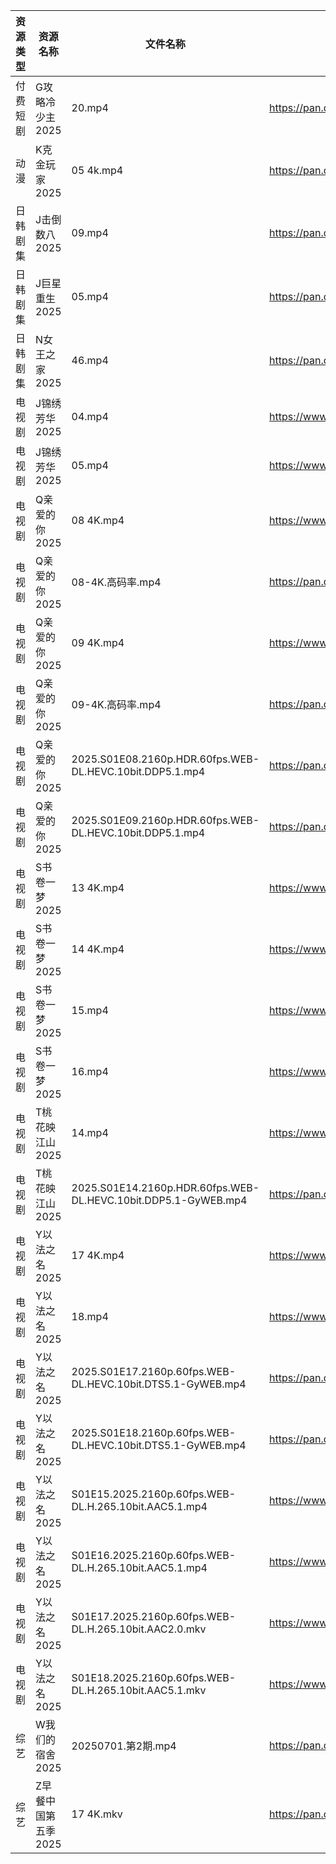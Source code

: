 | 资源类型 | 资源名称         | 文件名称                                                           | 分享链接                                 | 更新时间                |
| ---- | ------------ | -------------------------------------------------------------- | ------------------------------------ | ------------------- |
| 付费短剧 | G攻略冷少主2025   | 20.mp4                                                         | https://pan.quark.cn/s/1914edeeaf5d  | 2025-07-01 16:22:16 |
| 动漫   | K克金玩家2025    | 05 4k.mp4                                                      | https://pan.quark.cn/s/746f246d3892  | 2025-07-01 16:26:14 |
| 日韩剧集 | J击倒数八2025    | 09.mp4                                                         | https://pan.quark.cn/s/98fc5313c702  | 2025-07-01 21:24:41 |
| 日韩剧集 | J巨星重生2025    | 05.mp4                                                         | https://pan.quark.cn/s/7c0af2ff15ea  | 2025-07-01 16:25:04 |
| 日韩剧集 | N女王之家2025    | 46.mp4                                                         | https://pan.quark.cn/s/a85463f38f49  | 2025-07-01 16:29:29 |
| 电视剧  | J锦绣芳华2025    | 04.mp4                                                         | https://www.alipan.com/s/qHQkseRBx2r | 2025-07-01 20:03:31 |
| 电视剧  | J锦绣芳华2025    | 05.mp4                                                         | https://www.alipan.com/s/qHQkseRBx2r | 2025-07-01 20:03:31 |
| 电视剧  | Q亲爱的你2025    | 08 4K.mp4                                                      | https://www.alipan.com/s/MprfDaHXNYu | 2025-07-01 18:03:35 |
| 电视剧  | Q亲爱的你2025    | 08-4K.高码率.mp4                                                  | https://pan.quark.cn/s/1daa10912099  | 2025-07-01 16:30:40 |
| 电视剧  | Q亲爱的你2025    | 09 4K.mp4                                                      | https://www.alipan.com/s/MprfDaHXNYu | 2025-07-01 18:03:34 |
| 电视剧  | Q亲爱的你2025    | 09-4K.高码率.mp4                                                  | https://pan.quark.cn/s/1daa10912099  | 2025-07-01 16:30:50 |
| 电视剧  | Q亲爱的你2025    | 2025.S01E08.2160p.HDR.60fps.WEB-DL.HEVC.10bit.DDP5.1.mp4       | https://pan.quark.cn/s/1daa10912099  | 2025-07-01 16:30:55 |
| 电视剧  | Q亲爱的你2025    | 2025.S01E09.2160p.HDR.60fps.WEB-DL.HEVC.10bit.DDP5.1.mp4       | https://pan.quark.cn/s/1daa10912099  | 2025-07-01 16:30:59 |
| 电视剧  | S书卷一梦2025    | 13 4K.mp4                                                      | https://www.alipan.com/s/esC547vA1MK | 2025-07-01 21:00:25 |
| 电视剧  | S书卷一梦2025    | 14 4K.mp4                                                      | https://www.alipan.com/s/esC547vA1MK | 2025-07-01 21:00:25 |
| 电视剧  | S书卷一梦2025    | 15.mp4                                                         | https://www.alipan.com/s/esC547vA1MK | 2025-07-01 21:00:24 |
| 电视剧  | S书卷一梦2025    | 16.mp4                                                         | https://www.alipan.com/s/esC547vA1MK | 2025-07-01 21:00:24 |
| 电视剧  | T桃花映江山2025   | 14.mp4                                                         | https://www.alipan.com/s/2b6AjmS7RVi | 2025-07-01 20:03:43 |
| 电视剧  | T桃花映江山2025   | 2025.S01E14.2160p.HDR.60fps.WEB-DL.HEVC.10bit.DDP5.1-GyWEB.mp4 | https://pan.quark.cn/s/830231ff68a2  | 2025-07-01 21:34:19 |
| 电视剧  | Y以法之名2025    | 17 4K.mp4                                                      | https://www.alipan.com/s/pQdH7sxTrRw | 2025-07-01 20:03:50 |
| 电视剧  | Y以法之名2025    | 18.mp4                                                         | https://www.alipan.com/s/pQdH7sxTrRw | 2025-07-01 20:03:50 |
| 电视剧  | Y以法之名2025    | 2025.S01E17.2160p.60fps.WEB-DL.HEVC.10bit.DTS5.1-GyWEB.mp4     | https://pan.quark.cn/s/1d7c3292150b  | 2025-07-01 21:37:48 |
| 电视剧  | Y以法之名2025    | 2025.S01E18.2160p.60fps.WEB-DL.HEVC.10bit.DTS5.1-GyWEB.mp4     | https://pan.quark.cn/s/1d7c3292150b  | 2025-07-01 21:37:51 |
| 电视剧  | Y以法之名2025    | S01E15.2025.2160p.60fps.WEB-DL.H.265.10bit.AAC5.1.mp4          | https://www.alipan.com/s/pQdH7sxTrRw | 2025-07-01 20:03:49 |
| 电视剧  | Y以法之名2025    | S01E16.2025.2160p.60fps.WEB-DL.H.265.10bit.AAC5.1.mp4          | https://www.alipan.com/s/pQdH7sxTrRw | 2025-07-01 20:03:49 |
| 电视剧  | Y以法之名2025    | S01E17.2025.2160p.60fps.WEB-DL.H.265.10bit.AAC2.0.mkv          | https://www.alipan.com/s/pQdH7sxTrRw | 2025-07-01 20:03:48 |
| 电视剧  | Y以法之名2025    | S01E18.2025.2160p.60fps.WEB-DL.H.265.10bit.AAC5.1.mkv          | https://www.alipan.com/s/pQdH7sxTrRw | 2025-07-01 21:03:49 |
| 综艺   | W我们的宿舍2025   | 20250701.第2期.mp4                                               | https://pan.quark.cn/s/f9a388d84b7d  | 2025-07-01 16:42:54 |
| 综艺   | Z早餐中国第五季2025 | 17 4K.mkv                                                      | https://pan.quark.cn/s/8bf6a96b483b  | 2025-07-01 16:39:09 |
